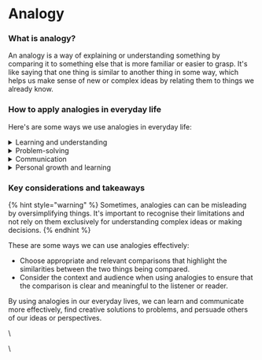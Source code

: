 # Analogy

### What is analogy?

An analogy is a way of explaining or understanding something by comparing it to something else that is more familiar or easier to grasp. It's like saying that one thing is similar to another thing in some way, which helps us make sense of new or complex ideas by relating them to things we already know.

### How to apply analogies in everyday life

Here's are some ways we use analogies in everyday life:

<details>

<summary>Learning and understanding</summary>

Analogies can help us learn and understand new concepts or ideas by connecting them to familiar examples or experiences.

</details>

<details>

<summary>Problem-solving</summary>

Analogies can help us find creative solutions to problems by looking for similarities between different situations or approaches.

</details>

<details>

<summary>Communication</summary>

&#x20;By using analogies in our speech or writing, we can explain complex ideas more clearly and make them more relatable to our audience.

</details>

<details>

<summary>Personal growth and learning</summary>

Analogies can be used to make persuasive arguments by showing how an idea or solution has worked in a similar context or by drawing parallels between different situations.

</details>

### Key considerations and takeaways

{% hint style="warning" %}
Sometimes, analogies can can be misleading by oversimplifying things. It's important to recognise their limitations and not rely on them exclusively for understanding complex ideas or making decisions.
{% endhint %}

These are some ways we can use analogies effectively:

* Choose appropriate and relevant comparisons that highlight the similarities between the two things being compared.
* Consider the context and audience when using analogies to ensure that the comparison is clear and meaningful to the listener or reader.

By using analogies in our everyday lives, we can learn and communicate more effectively, find creative solutions to problems, and persuade others of our ideas or perspectives.

\


\
